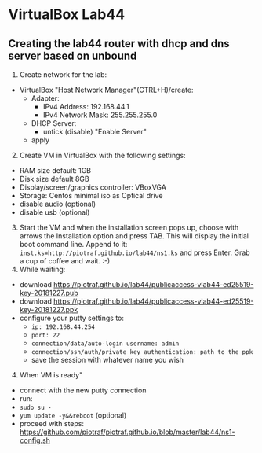 # VirtualBox Lab44
## Creating the lab44 router with dhcp and dns server based on unbound
1. Create network for the lab:
* VirtualBox "Host Network Manager"(CTRL+H)/create:
  * Adapter:
    * IPv4 Address: 192.168.44.1
    * IPv4 Network Mask: 255.255.255.0
   * DHCP Server:
     * untick (disable) "Enable Server"
   * apply
2. Create VM in VirtualBox with the following settings:
 * RAM size default: 1GB
 * Disk size default 8GB
 * Display/screen/graphics controller: VBoxVGA
 * Storage: Centos minimal iso as Optical drive
 * disable audio (optional)
 * disable usb (optional)
3. Start the VM and when the installation screen pops up, choose with arrows the Installation option and press TAB. This will display the initial boot command line. Append to it: 
```inst.ks=http://piotraf.github.io/lab44/ns1.ks```
and press Enter. Grab a cup of coffee and wait. :-)
4. While waiting:
* download https://piotraf.github.io/lab44/publicaccess-vlab44-ed25519-key-20181227.pub
* download https://piotraf.github.io/lab44/publicaccess-vlab44-ed25519-key-20181227.ppk
* configure your putty settings to:
  * ```ip: 192.168.44.254```
  * ```port: 22```
  * ```connection/data/auto-login username: admin```
  * ```connection/ssh/auth/private key authentication: path to the ppk```
  * save the session with whatever name you wish
 4. When VM is ready"
 * connect with the new putty connection
 * run:
  * ```sudo su -```
  * ```yum update -y&&reboot``` (optional)
  * proceed with steps: https://github.com/piotraf/piotraf.github.io/blob/master/lab44/ns1-config.sh
  
  
  
  
